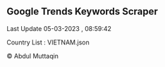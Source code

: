 

## Google Trends Keywords Scraper 
 
Last Update 05-03-2023 , 08:59:42

Country List :
VIETNAM.json



© Abdul Muttaqin 
